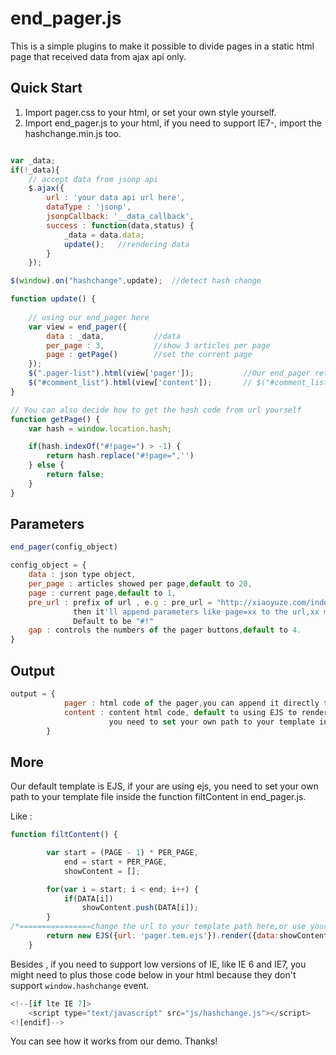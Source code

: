 # end_pager.js #

This is a simple plugins to make it possible to divide pages in a static html page that received data from ajax api only.

## Quick Start ##

1. Import pager.css to your html, or set your own style yourself.
2. Import end_pager.js to your html, if you need to support IE7-, import the hashchange.min.js too.

```javascript

var _data;
if(!_data){
	// accept data from jsonp api
	$.ajax({
		url : 'your data api url here',
		dataType : 'jsonp',
		jsonpCallback: '__data_callback',
		success : function(data,status) {
			_data = data.data;	
			update();	//rendering data
		}
	});

$(window).on("hashchange",update);	//detect hash change

function update() {
	
	// using our end_pager here
	var view = end_pager({
		data : _data,			//data
		per_page : 3,			//show 3 articles per page
		page : getPage() 		//set the current page
	});
	$(".pager-list").html(view['pager']); 			//Our end_pager return the html code, set them to where you 												//need to show them. For this case , $('.pager-list') is 													//our articles container.
	$("#comment_list").html(view['content']);		// $("#comment_list") is our pager buttons' container.
}

// You can also decide how to get the hash code from url yourself
function getPage() {
	var hash = window.location.hash;

	if(hash.indexOf("#!page=") > -1) {
		return hash.replace("#!page=",'')
	} else {
		return false;
	}
}
```


## Parameters ##

```javascript
end_pager(config_object)

config_object = {
	data : json type object,
	per_page : articles showed per page,default to 20,
	page : current page,default to 1,
	pre_url : prefix of url , e.g : pre_url = "http://xiaoyuze.com/index.php?",
			  then it'll append parameters like page=xx to the url,xx means the current page number.
			  Default to be "#!"
	gap : controls the numbers of the pager buttons,default to 4.
}
```

## Output ##

```javascript
output = {
			pager : html code of the pager,you can append it directly to your pager container.
			content : content html code, default to using EJS to render,
					  you need to set your own path to your template inside the function filtContent();
		}
```

## More ##

Our default template is EJS, if your are using ejs, you need to set your own path to your template file inside the function filtContent in end_pager.js.

Like : 
```javascript
function filtContent() {

		var start = (PAGE - 1) * PER_PAGE,
			end = start + PER_PAGE,
			showContent = [];

		for(var i = start; i < end; i++) {
			if(DATA[i])
				showContent.push(DATA[i]);
		}
/*================change the url to your template path here,or use your own template instead of EJS===============*/ 
		return new EJS({url: 'pager.tem.ejs'}).render({data:showContent});
	}
```

Besides , if you need to support low versions of IE, like IE 6 and IE7, you might need to plus those code below in your html because they don't support `window.hashchange` event.
```javascript
<!--[if lte IE 7]>
	<script type="text/javascript" src="js/hashchange.js"></script>
<![endif]-->
```

You can see how it works from our demo. Thanks!
